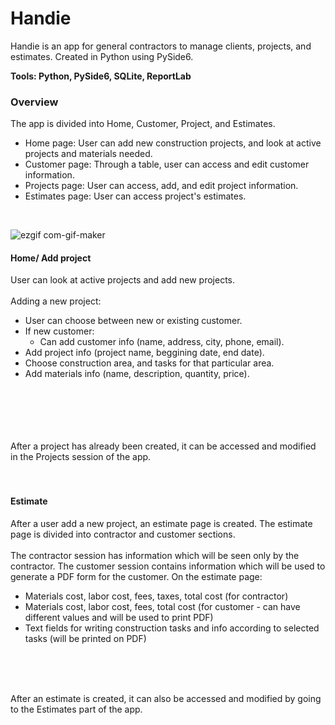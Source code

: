 # Handie
Handie is an app for general contractors to manage clients, projects, and estimates. Created in Python using PySide6.
<br/>

**Tools: Python, PySide6, SQLite, ReportLab**

### Overview
The app is divided into Home, Customer, Project, and Estimates.
- Home page: User can add new construction projects, and look at active projects and materials needed.
- Customer page: Through a table, user can access and edit customer information.
- Projects page: User can access, add, and edit project information.
- Estimates page: User can access project's estimates.
<br/>

![ezgif com-gif-maker](https://user-images.githubusercontent.com/86685331/184932754-240b2fc9-fc21-414c-8610-ad64e562a951.gif)
<br/>

#### Home/ Add project
User can look at active projects and add new projects.
<br/>
<br/>
Adding a new project:
- User can choose between new or existing customer.
- If new customer:
  - Can add customer info (name, address, city, phone, email).
- Add project info (project name, beggining date, end date).
- Choose construction area, and tasks for that particular area.
- Add materials info (name, description, quantity, price).
<br/>
<br/>
<br/>
<br/>
<br/>
After a project has already been created, it can be accessed and modified in the Projects session of the app.
<br/><br/><br/>




#### Estimate
After a user add a new project, an estimate page is created. The estimate page is divided into contractor and customer sections.
<br/>
<br/>
The contractor session has information which will be seen only by the contractor. The customer session contains information which will be used 
to generate a PDF form for the customer.
On the estimate page:
- Materials cost, labor cost, fees, taxes, total cost (for contractor)
- Materials cost, labor cost, fees, total cost (for customer - can have different values and will be used to print PDF)
- Text fields for writing construction tasks and info according to selected tasks (will be printed on PDF)
<br/>
<br/>
<br/>



After an estimate is created, it can also be accessed and modified by going to the Estimates part of the app.






